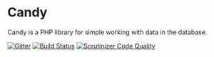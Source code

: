 # Candy

Candy is a PHP library for simple working with data in the database.

[![Gitter](https://badges.gitter.im/Join%20Chat.svg)](https://gitter.im/yonascode/Candy?utm_source=badge&utm_medium=badge&utm_campaign=pr-badge&utm_content=badge)
[![Build Status](https://scrutinizer-ci.com/g/yonascode/Candy/badges/build.png?b=master)](https://travis-ci.org/yonascode/Candy)
[![Scrutinizer Code Quality](https://scrutinizer-ci.com/g/yonascode/Candy/badges/quality-score.png?b=master)](https://scrutinizer-ci.com/g/yonascode/Candy/?branch=master)